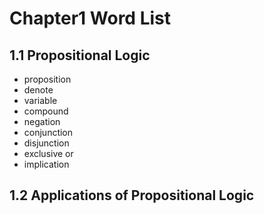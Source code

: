 # **Chapter1 Word List**

## **1.1 Propositional Logic**
- proposition
- denote
- variable
- compound
- negation
- conjunction
- disjunction
- exclusive or
- implication

## **1.2 Applications of Propositional Logic**
